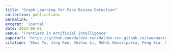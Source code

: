 ```yaml
---
title: "Graph Learning for Fake Review Detection"
collection: publications
permalink: ''
excerpt: 'Journal'
date: 2022-06-01
venue: 'Frontiers in Artificial Intelligence'
paperurl: 'https://github.com/Halden-ren/Halden-ren.github.io/raw/master/files/1-2022-Graph%20Learning%20for%20Fake%20Review%20Detection.pdf'
citation: 'Shuo Yu, Jing Ren, Shihao Li, Mehdi Naseriparsa, Feng Xia. Graph Learning for Fake Review Detection, <i>Frontiers in Artificial Intelligence</i>, Vol. 5, 2022. DOI: 10.3389/frai.2022.922589 '
---
```

